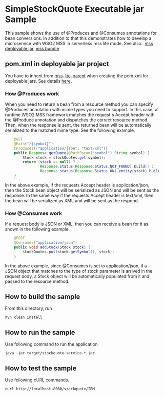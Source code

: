 # SimpleStockQuote Executable jar Sample

This sample shows the use of @Produces and @Consumes annotations for bean conversions. In addition to that this 
demonstrates how to develop a microservice with WSO2 MSS in serverless mss lite mode.
See also.. [mss deployable jar](../stockquote-mss-deployable-jar), [mss bundle](../stockquote-mss-bundle)

## pom.xml in deployable jar project

You have to inherit from [mss-lite-parent](../../mss-lite-parent) when creating the pom.xml for deployable jars. 
See details [here](../../mss-lite-parent).

### How @Produces work

When you need to return a bean from a resource method you can specify @Produces annotation with mime types you need to 
support. In this case, at runtime WSO2 MSS framework matches the request's Accept header with the @Produce annotation 
and dispatches the correct resource method. Then, when the response is sent, the returned bean will be automatically 
serialized to the matched mime type. See the following example.

```java
    @GET
    @Path("/{symbol}")
    @Produces({"application/json", "text/xml"})
    public Response getQuote(@PathParam("symbol") String symbol) {
        Stock stock = stockQuotes.get(symbol);
        return (stock == null) ?
                Response.status(Response.Status.NOT_FOUND).build() :
                Response.status(Response.Status.OK).entity(stock).build();
    }
```

In the above example, if the requests Accept header is application/json, then the Stock bean object will be serialized 
as JSON and will be sent as the response. In the same way if the requests Accept header is text/xml, then the bean 
will be serialized as XML and will be sent as the respond.


### How @Consumes work

If a request body is JSON or XML, then you can receive a bean for it as shown in the following example.

```java
    @POST
    @Consumes("application/json")
    public void addStock(Stock stock) {
        stockQuotes.put(stock.getSymbol(), stock);
    }
```

In the above example, since @Consumes is set to application/json, if a JSON object that matches to the type of stock 
parameter is arrived in the request body, a Stock object will be automatically populated from it and passed to the 
resource method.


## How to build the sample


From this directory, run

```
mvn clean install
```

## How to run the sample


Use following command to run the application
```
java -jar target/stockquote-service-*.jar
```

## How to test the sample


Use following cURL commands.
```
curl http://localhost:8080/stockquote/IBM
```
